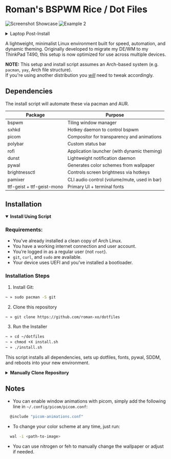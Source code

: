 # Roman's BSPWM Rice / Dot Files

![Screenshot Showcase](images/desktop1.png)
![Example 2](images/desktop4.png)

  <details>
  <summary>Laptop Post-Install</summary>

  ![On Laptop](images/laptop.png)

  </details>


A lightweight, minimalist Linux environment built for speed, automation, and dynamic theming. Originally developed to migrate my DE/WM to my ThinkPad T490, this setup is now optimized for use across multiple devices.

**NOTE:** This setup and install script assumes an Arch-based system (e.g. `pacman`, `yay`, Arch file structure).  
If you're using another distribution you <u>*will*</u> need to tweak accordingly.

## Dependencies

The install script will automate these via pacman and AUR.

| Package         | Purpose                                       |
|------------------|-----------------------------------------------|
|  bspwm           | Tiling window manager                         |
|  sxhkd           | Hotkey daemon to control bspwm                |
|  picom           | Compositor for transparency and animations    |
|  polybar         | Custom status bar                             |
|  rofi            | Application launcher (with dynamic theming)   |
|  dunst           | Lightweight notification daemon               |
|  pywal           | Generates color schemes from wallpaper        |
|  brightnessctl   | Controls screen brightness via hotkeys        |
|  pamixer         | CLI audio control (volume/mute, used in bar)  |
|  ttf-geist + ttf-geist-mono    | Primary UI + terminal fonts     |

</div>
</details>


## Installation  

<details open>
  <summary><strong> Install Using Script </strong></summary>

### Requirements:

- You’ve already installed a clean copy of Arch Linux.
- You have a working internet connection and user account.
- You’re logged in as a regular user (not `root`).
- `git`, `curl`, and `sudo` are available.
- Your device uses UEFI and you’ve installed a bootloader.

### Installation Steps

1. Install Git:

```bash
~ » sudo pacman -S git
```
2. Clone this repository
```bash
~ » git clone https://github.com/roman-xo/dotfiles
```
3. Run the Installer
```bash
~ » cd ~/dotfiles
~ » chmod +X install.sh
~ » ./install.sh
```
This script installs all dependencies, sets up dotfiles, fonts, pywal, SDDM, and reboots into your new environment.  
  
</details>

<details> 
  <summary><strong>Manually Clone Repository</strong></summary>  
‎ 
<div style="padding-top: 5px;">
1. Clone the repository:
```bash
~ » git clone https://github.com/roman-xo/dotfiles
```

2. Remove README:
```bash
~ » rm README.md
~ » config update-index --assume-unchanged README.md
```
</details>

## Notes

- You can enable window animations with picom, simply add the following line in `~/.config/picom/picom.conf`:

```bash
  @include "picom-animations.conf"
  ```
- To change your color scheme at any time, just run:
```bash
  wal -i <path-to-image>
  ```
- You can use nitrogen or feh to manually change the wallpaper or adjust if needed.

